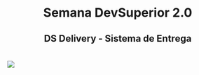 <h1 align="center">Semana DevSuperior 2.0</h1>
<h2 align="center">DS Delivery - Sistema de Entrega</h2>



<h1>
<img src="media/video.gif">
</h1>
